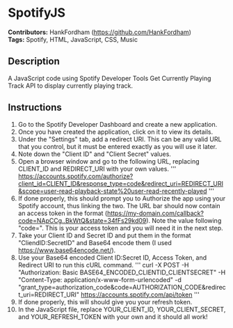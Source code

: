 # SpotifyJS

**Contributors:** HankFordham (https://github.com/HankFordham)  
**Tags:** Spotify, HTML, JavaScript, CSS, Music  
  
## Description  
  
A JavaScript code using Spotify Developer Tools Get Currently Playing Track API to display currently playing track.

## Instructions

1. Go to the Spotify Developer Dashboard and create a new application.
2. Once you have created the application, click on it to view its details.
3. Under the "Settings" tab, add a redirect URI. This can be any valid URL that you control, but it must be entered exactly as you will use it later.
4. Note down the "Client ID" and "Client Secret" values.
5. Open a browser window and go to the following URL, replacing CLIENT_ID and REDIRECT_URI with your own values.
'''
https://accounts.spotify.com/authorize?client_id=CLIENT_ID&response_type=code&redirect_uri=REDIRECT_URI&scope=user-read-playback-state%20user-read-recently-played
'''
6. If done properly, this should prompt you to Authorize the app using your Spotify account, thus linking the two. The URL bar should now contain an access token in the format (https://my-domain.com/callback?code=NApCCg..BkWtQ&state=34fFs29kd09). Note the value following "code=". This is your access token and you will need it in the next step.
7. Take your Client ID and Secret ID and put them in the format "CliendID:SecretID" and Base64 encode them (I used https://www.base64encode.net/).
8. Use your Base64 encoded Client ID:Secret ID, Access Token, and Redirect URI to run this cURL command.
'''
curl -X POST -H "Authorization: Basic BASE64_ENCODED_CLIENTID_CLIENTSECRET" -H "Content-Type: application/x-www-form-urlencoded" -d "grant_type=authorization_code&code=AUTHORIZATION_CODE&redirect_uri=REDIRECT_URI" https://accounts.spotify.com/api/token
'''
9. If done properly, this will should give you your refresh token.
10. In the JavaScript file, replace YOUR_CLIENT_ID, YOUR_CLIENT_SECRET, and YOUR_REFRESH_TOKEN with your own and it should all work!
